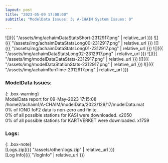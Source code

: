 ```yaml
---
layout: post
title: "2023-05-09 17:00:00"
subtitle: "ModelData Issues: 3; A-CHAIM System Issues: 0"

---
```


![]({{ "/assets/img/achaimDataStatsShort-2312917.png" | relative_url }})
![]({{ "/assets/img/achaimDataStatsLong00-2312917.png" | relative_url }})
![]({{ "/assets/img/achaimDataStatsLong01-2312917.png" | relative_url }})
![]({{ "/assets/img/achaimDataStatsLong02-2312917.png" | relative_url }})
![]({{ "/assets/img/modelDataDataStats-2312917.png" | relative_url }})
![]({{ "/assets/img/modelDataStationStats-2312917.png" | relative_url }})
![]({{ "/assets/img/achaimRunTime-2312917.png" | relative_url }})


### ModelData Issues:  
  
{: .box-warning}  
 ModelData report for 09-May-2023 17:15:08   
 /home2/achaim1/A-CHAIM/modelData/2023/129/17/modelData.mat   
 0% of IONO foF2 data is non-zero and finite.   
 0% of all possible stations for KASI were downloaded. x2050   
 0% of all possible stations for KARTVERKET were downloaded. x1759   
  


### Logs:  
  
{: .box-note}  
[Logs.zip]({{ "/assets/other/logs.zip" | relative_url }})  
[Log Info]({{ "/logInfo" | relative_url }})  

